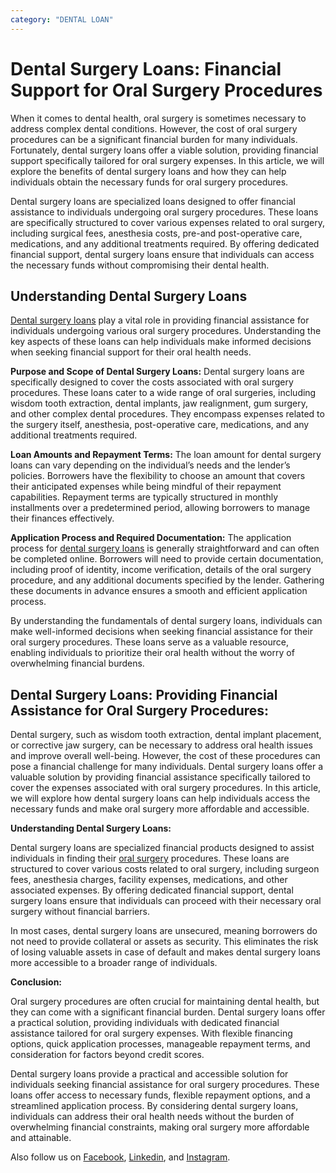 ```yaml
---
category: "DENTAL LOAN"
---
```


# Dental Surgery Loans: Financial Support for Oral Surgery Procedures

When it comes to dental health, oral surgery is sometimes necessary to address complex dental conditions. However, the cost of oral surgery procedures can be a significant financial burden for many individuals. Fortunately, dental surgery loans offer a viable solution, providing financial support specifically tailored for oral surgery expenses. In this article, we will explore the benefits of dental surgery loans and how they can help individuals obtain the necessary funds for oral surgery procedures.

Dental surgery loans are specialized loans designed to offer financial assistance to individuals undergoing oral surgery procedures. These loans are specifically structured to cover various expenses related to oral surgery, including surgical fees, anesthesia costs, pre-and post-operative care, medications, and any additional treatments required. By offering dedicated financial support, dental surgery loans ensure that individuals can access the necessary funds without compromising their dental health.

## Understanding Dental Surgery Loans

[Dental surgery loans](https://dental.tlc.com.au/dental/) play a vital role in providing financial assistance for individuals undergoing various oral surgery procedures. Understanding the key aspects of these loans can help individuals make informed decisions when seeking financial support for their oral health needs.

**Purpose and Scope of Dental Surgery Loans:**
Dental surgery loans are specifically designed to cover the costs associated with oral surgery procedures. These loans cater to a wide range of oral surgeries, including wisdom tooth extraction, dental implants, jaw realignment, gum surgery, and other complex dental procedures. They encompass expenses related to the surgery itself, anesthesia, post-operative care, medications, and any additional treatments required.

**Loan Amounts and Repayment Terms:**
The loan amount for dental surgery loans can vary depending on the individual’s needs and the lender’s policies. Borrowers have the flexibility to choose an amount that covers their anticipated expenses while being mindful of their repayment capabilities. Repayment terms are typically structured in monthly installments over a predetermined period, allowing borrowers to manage their finances effectively.

**Application Process and Required Documentation:**
The application process for [dental surgery loans](https://tlc.com.au/dental-surgery-loans-your-first-step-towards-overall-health/) is generally straightforward and can often be completed online. Borrowers will need to provide certain documentation, including proof of identity, income verification, details of the oral surgery procedure, and any additional documents specified by the lender. Gathering these documents in advance ensures a smooth and efficient application process.

By understanding the fundamentals of dental surgery loans, individuals can make well-informed decisions when seeking financial assistance for their oral surgery procedures. These loans serve as a valuable resource, enabling individuals to prioritize their oral health without the worry of overwhelming financial burdens.

## Dental Surgery Loans: Providing Financial Assistance for Oral Surgery Procedures:

Dental surgery, such as wisdom tooth extraction, dental implant placement, or corrective jaw surgery, can be necessary to address oral health issues and improve overall well-being. However, the cost of these procedures can pose a financial challenge for many individuals. Dental surgery loans offer a valuable solution by providing financial assistance specifically tailored to cover the expenses associated with oral surgery procedures. In this article, we will explore how dental surgery loans can help individuals access the necessary funds and make oral surgery more affordable and accessible.

**Understanding Dental Surgery Loans:**

Dental surgery loans are specialized financial products designed to assist individuals in finding their [oral surgery](https://tlc.com.au/oral-surgery-loan-assistance-for-a-million-dollar-smile/) procedures. These loans are structured to cover various costs related to oral surgery, including surgeon fees, anesthesia charges, facility expenses, medications, and other associated expenses. By offering dedicated financial support, dental surgery loans ensure that individuals can proceed with their necessary oral surgery without financial barriers.

In most cases, dental surgery loans are unsecured, meaning borrowers do not need to provide collateral or assets as security. This eliminates the risk of losing valuable assets in case of default and makes dental surgery loans more accessible to a broader range of individuals.

**Conclusion:**

Oral surgery procedures are often crucial for maintaining dental health, but they can come with a significant financial burden. Dental surgery loans offer a practical solution, providing individuals with dedicated financial assistance tailored for oral surgery expenses. With flexible financing options, quick application processes, manageable repayment terms, and consideration for factors beyond credit scores.

Dental surgery loans provide a practical and accessible solution for individuals seeking financial assistance for oral surgery procedures. These loans offer access to necessary funds, flexible repayment options, and a streamlined application process. By considering dental surgery loans, individuals can address their oral health needs without the burden of overwhelming financial constraints, making oral surgery more affordable and attainable.

Also follow us on [Facebook](https://www.facebook.com/totallifestylecredit/), [Linkedin](https://www.linkedin.com/in/tim-boon-bba34350/?trk=org-employees_profile-result-card_result-card_full-click), and [Instagram](https://www.instagram.com/tlc.social/).
